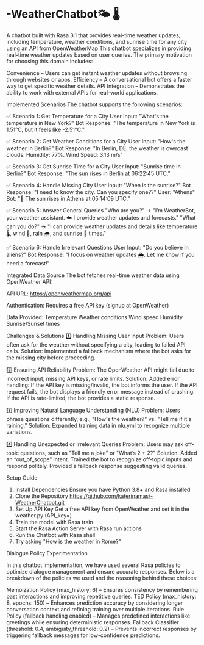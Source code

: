 # -WeatherChatbot🌤️ 🌡️
A chatbot built with Rasa 3.1 that provides real-time weather updates, including temperature, weather conditions, and sunrise time for any city using an API from OpenWeatherMap 
This chatbot specializes in providing real-time weather updates based on user queries. The primary motivation for choosing this domain includes:

Convenience – Users can get instant weather updates without browsing through websites or apps.
Efficiency – A conversational bot offers a faster way to get specific weather details.
API Integration – Demonstrates the ability to work with external APIs for real-world applications.

Implemented Scenarios
The chatbot supports the following scenarios:

✅ Scenario 1: Get Temperature for a City
User Input: "What's the temperature in New York?"
Bot Response: "The temperature in New York is 1.51°C, but it feels like -2.51°C."

✅ Scenario 2: Get Weather Conditions for a City
User Input: "How's the weather in Berlin?"
Bot Response: "In Berlin, DE, the weather is overcast clouds. Humidity: 77%. Wind Speed: 3.13 m/s"

✅ Scenario 3: Get Sunrise Time for a City
User Input: "Sunrise time in Berlin?"
Bot Response: "The sun rises in Berlin at 06:22:45 UTC."

✅ Scenario 4: Handle Missing City
User Input: "When is the sunrise?"
Bot Response: "I need to know the city. Can you specify one??"
User: "Athens"
Bot: "🌅 The sun rises in Athens at 05:14:09 UTC."

✅ Scenario 5: Answer General Queries
"Who are you?" → "I’m WeatherBot, your weather assistant. ☁️ I provide weather updates and forecasts."
"What can you do?" → "I can provide weather updates and details like temperature 🌡️, wind 💨, rain 🌧️, and sunrise 🌅 times."

✅ Scenario 6: Handle Irrelevant Questions
User Input: "Do you believe in aliens?"
Bot Response: "I focus on weather updates 🌦️. Let me know if you need a forecast!"

Integrated Data Source
The bot fetches real-time weather data using OpenWeather API:

 API URL: https://openweathermap.org/api
 
 Authentication: Requires a free API key (signup at OpenWeather)
 
 Data Provided:
Temperature
Weather conditions
Wind speed
Humidity
Sunrise/Sunset times

Challenges & Solutions
1️⃣ Handling Missing User Input
Problem: Users often ask for the weather without specifying a city, leading to failed API calls.
Solution: Implemented a fallback mechanism where the bot asks for the missing city before proceeding. 

2️⃣ Ensuring API Reliability
Problem: The OpenWeather API might fail due to incorrect input, missing API keys, or rate limits.
Solution: Added error handling:
If the API key is missing/invalid, the bot informs the user.
If the API request fails, the bot displays a friendly error message instead of crashing.
If the API is rate-limited, the bot provides a static response.

3️⃣ Improving Natural Language Understanding (NLU)
Problem: Users phrase questions differently, e.g., "How's the weather?" vs. "Tell me if it's raining."
Solution:
Expanded training data in nlu.yml to recognize multiple variations.

4️⃣ Handling Unexpected or Irrelevant Queries
Problem: Users may ask off-topic questions, such as "Tell me a joke" or "What’s 2 + 2?"
Solution:
Added an “out_of_scope” intent.
Trained the bot to recognize off-topic inputs and respond politely.
Provided a fallback response suggesting valid queries.

Setup Guide
1. Install Dependencies
Ensure you have Python 3.8+ and Rasa installed
2. Clone the Repository https://github.com/katerinamas/-WeatherChatbot.git
3. Set Up API Key
Get a free API key from OpenWeather and set it in the weather.py (API_key=)
4. Train the model with Rasa train
5. Start the Rasa Action Server with Rasa run actions
6. Run the Chatbot with Rasa shell
7. Try asking "How is the weather in Rome?"

Dialogue Policy Experimentation

In this chatbot implementation, we have used several Rasa policies to optimize dialogue management and ensure accurate responses. Below is a breakdown of the policies we used and the reasoning behind these choices:

Memoization Policy (max_history: 6) – Ensures consistency by remembering past interactions and improving repetitive queries.
TED Policy (max_history: 8, epochs: 150) – Enhances prediction accuracy by considering longer conversation context and refining training over multiple iterations.
Rule Policy (fallback handling enabled) – Manages predefined interactions like greetings while ensuring deterministic responses.
Fallback Classifier (threshold: 0.4, ambiguity_threshold: 0.2) – Prevents incorrect responses by triggering fallback messages for low-confidence predictions.
